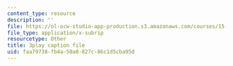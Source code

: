 ```yaml
---
content_type: resource
description: ''
file: https://ol-ocw-studio-app-production.s3.amazonaws.com/courses/15-071-the-analytics-edge-spring-2017/faa79738fb4a50a8827c86c1d5cba95d_GPOUGpF-Sno.vtt
file_type: application/x-subrip
resourcetype: Other
title: 3play caption file
uid: faa79738-fb4a-50a8-827c-86c1d5cba95d
---
```

